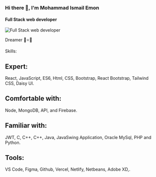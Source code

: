 ### Hi there 👋, I'm Mohammad Ismail Emon
#### Full Stack web developer
![Full Stack web developer](https://media.licdn.com/dms/image/D5616AQHZEn16Jc9ewQ/profile-displaybackgroundimage-shrink_350_1400/0/1672908095788?e=1678320000&v=beta&t=Bs6qWB93rvaKppUqT5-Vi8XT8LB3l0SxBr0itR-4Awg)

Dreamer 🌟⭐🌠

Skills:


## Expert:
React, JavaScript, ES6, Html, CSS, Bootstrap, React Bootstrap, Tailwind CSS, Daisy
UI.


## Comfortable with:
Node, MongoDB, API, and Firebase.



## Familiar with:
JWT, C, C++, C++, Java, JavaSwing Application, Oracle MySql, PHP and
Python.

## Tools: 
VS Code, Figma, Github, Vercel, Netlify, Netbeans, Adobe XD,.







